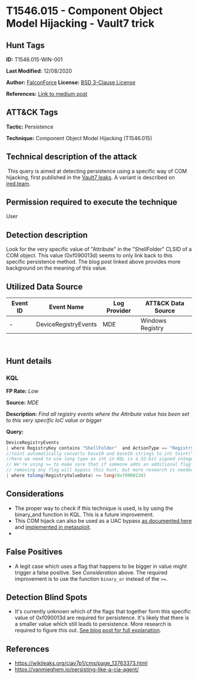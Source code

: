# T1546.015 - Component Object Model Hijacking - Vault7 trick

## Hunt Tags

**ID:** T1546.015-WIN-001

**Last Modified:** 12/08/2020

**Author:** [FalconForce](https://falconforce.nl/)
​
**License:** [BSD 3-Clause License](https://github.com/FalconForceTeam/FalconFriday/blob/master/LICENSE)

**References:** [Link to medium post](https://medium.com/@0xffhh/1f972d65ce1b?source=friends_link&sk=e48d9cb974e216cc4b9b61945a3b177d)

## ATT&CK Tags

**Tactic:** Persistence

**Technique:** Component Object Model Hijacking (T1546.015)
​

## Technical description of the attack
​
This query is aimed at detecting persistence using a specific way of COM hijacking, first published in the [Vault7 leaks](https://wikileaks.org/ciav7p1/cms/page_13763373.html). A variant is described on [ired.team](https://www.ired.team/offensive-security/code-execution/forcing-iexplore.exe-to-load-a-malicious-dll-via-com-abuse).

## Permission required to execute the technique

User

## Detection description

Look for the very specific value of "Attribute" in the "ShellFolder" CLSID of a COM object. This value (0xf090013d) seems to only link back to this specific persistence method. The blog post linked above provides more background on the meaning of this value. 

## Utilized Data Source
| Event ID | Event Name | Log Provider | ATT&CK Data Source |
|---------|---------|----------|---------|
| - | DeviceRegistryEvents | MDE | Windows Registry |

​
## Hunt details

### KQL
**FP Rate:** *Low*

**Source:** *MDE*

**Description:** *Find all registry events where the Attribute value has been set to this very specific IoC value or bigger*

**Query:**

```C#
DeviceRegistryEvents
| where RegistryKey contains "ShellFolder"  and ActionType == "RegistryValueSet" and RegistryValueName =~ "Attributes" 
//toint automatically converts base10 and base16 strings to int toint("0xFF") == toint("255") == int(0xFF) ==  int(255)
//here we need to use long type as int in KQL is a 32-bit signed integer
// We're using >= to make sure that if someone adds an additional flag to this field, it doesn't bypass this hunt.
// removing any flag will bypass this hunt, but more research is needed to understand which of the flag values are relevant
| where tolong(RegistryValueData) >= long(0xf090013d) 
```

## Considerations
- The proper way to check if this technique is used, is by using the binary_and function in KQL. This is a future improvement. 
- This COM hijack can also be used as a UAC bypass [as documented here](https://github.com/FuzzySecurity/DefCon25/blob/master/DefCon25_UAC-0day-All-Day_v1.2.pdf) and [implemented in metasploit](https://www.rapid7.com/db/modules/exploit/windows/local/bypassuac_comhijack).
- 

## False Positives
- A legit case which uses a flag that happens to be bigger in value might trigger a false positive. See *Consideration* above. The required improvement is to use the function ``binary_or`` instead of the ``>=``.

## Detection Blind Spots
- It's currently unknown which of the flags that together form this specific value of 0xf090013d are required for persistence. It's likely that there is a smaller value which still leads to persistence. More research is required to figure this out. [See blog post for full explanation](https://medium.com/@0xffhh/1f972d65ce1b?source=friends_link&sk=e48d9cb974e216cc4b9b61945a3b177d). 

## References

* https://wikileaks.org/ciav7p1/cms/page_13763373.html
* https://vanmieghem.io/persisting-like-a-cia-agent/
